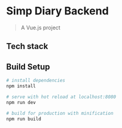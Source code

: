 # Simp Diary Backend

> A Vue.js project

## Tech stack


## Build Setup

``` bash
# install dependencies
npm install

# serve with hot reload at localhost:8080
npm run dev

# build for production with minification
npm run build

```
